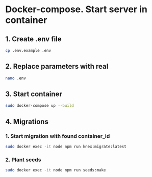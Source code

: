 # Docker-compose. Start server in container

## 1. Create .env file
```bash
cp .env.example .env
```

## 2. Replace parameters with real
```bash
nano .env
```

## 3. Start container
```bash
sudo docker-compose up --build
```

## 4. Migrations
### 1. Start migration with found container_id
```bash
sudo docker exec -it node npm run knex:migrate:latest
```

### 2. Plant seeds
```bash
sudo docker exec -it node npm run seeds:make
```

